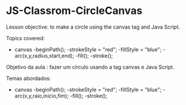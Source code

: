 # JS-Classrom-CircleCanvas


Lesson objective: to make a circle using the canvas tag and Java Script.

Topics covered:

- canvas
-beginPath();
-strokeStyle = "red";
-fillStyle = "blue";
-arc(x,y,radius,start,end);
-fill();
-stroke();


Objetivo da aula : fazer um círculo usando a tag canvas e Java Script.

Temas abordados:

- canvas
-beginPath();
-strokeStyle = "red";
-fillStyle = "blue";
-arc(x,y,raio,inicio,fim);
-fill();
-stroke();
